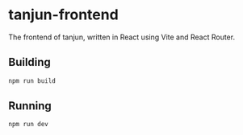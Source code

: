 # tanjun-frontend
The frontend of tanjun, written in React using Vite and React Router.

## Building

```bash
npm run build
```

## Running

```bash
npm run dev
```
